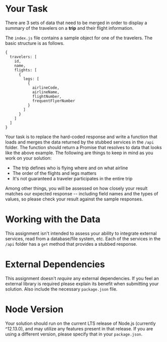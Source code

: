# Your Task

There are 3 sets of data that need to be merged in order to display a summary
of the travelers on a **trip** and their flight information.

The `index.js` file contains a sample object for one of the travelers. The basic
structure is as follows.

```
{
  travelers: [
    id,
    name,
    flights: [
      {
        legs: [
          {
            airlineCode,
            airlineName,
            flightNumber,
            frequentFlyerNumber
          }
        ]
      }
    ]
  ]
}
```

Your task is to replace the hard-coded response and write a function that loads and merges the data returned by the stubbed services in the `/api` folder. The function should return a Promise that resolves to data that looks like the above example. The following are things to keep in mind as you work on your solution:

- The trip defines who is flying where and on what airline
- The order of the flights and legs matters
- It's not guaranteed a traveler participates in the entire trip

Among other things, you will be assessed on how closely your result matches
our expected response -- including field names and the types of values, so
please check your result against the sample responses.

# Working with the Data

This assignment isn't intended to assess your ability to integrate external services,
read from a database/file system, etc. Each of the services in the `/api` folder has
a `get` method that provides a stubbed response.

# External Dependencies

This assignment doesn't _require_ any external dependencies. If you feel an external
library is required please explain its benefit when submitting your solution. Also
include the necessary `package.json` file.

# Node Version

Your solution should run on the current LTS release of Node.js (currently ^12.13.0), and
may utilize any features present in that release. If you are using a different version,
please specify that in your `package.json`.

